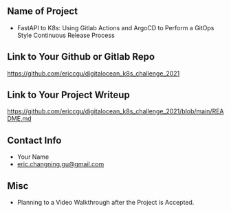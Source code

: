 ## Name of Project 
* FastAPI to K8s: Using Gitlab Actions and ArgoCD to Perform a GitOps Style Continuous Release Process
 
## Link to Your Github or Gitlab Repo
https://github.com/ericcgu/digitalocean_k8s_challenge_2021

## Link to Your Project Writeup
https://github.com/ericcgu/digitalocean_k8s_challenge_2021/blob/main/README.md

## Contact Info
* Your Name
* eric.changning.gu@gmail.com

## Misc 
* Planning to a Video Walkthrough after the Project is Accepted.
